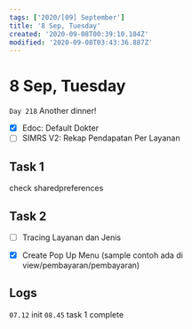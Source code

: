 ```yaml
---
tags: ['2020/[09] September']
title: '8 Sep, Tuesday'
created: '2020-09-08T00:39:10.104Z'
modified: '2020-09-08T03:43:36.887Z'
---
```


# 8 Sep, Tuesday

`Day 218` Another dinner!

- [x] Edoc: Default Dokter
- [ ] SIMRS V2: Rekap Pendapatan Per Layanan

## Task 1
check sharedpreferences

## Task 2
- [ ] Tracing Layanan dan Jenis
- [x] Create Pop Up Menu (sample contoh ada di view/pembayaran/pembayaran) 


## Logs
`07.12` init
`08.45` task 1 complete
